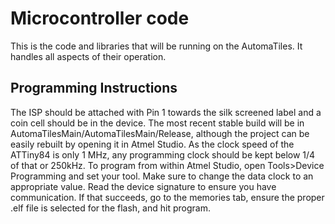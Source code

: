 # Microcontroller code
This is the code and libraries that will be running on the AutomaTiles. It handles all aspects of their operation.

## Programming Instructions
The ISP should be attached with Pin 1 towards the silk screened label and a coin cell should be in the device. The most recent stable build will be in AutomaTilesMain/AutomaTilesMain/Release, although the project can be easily rebuilt by opening it in Atmel Studio. As the clock speed of the ATTiny84 is only 1 MHz, any programming clock should be kept below 1/4 of that or 250kHz. To program from within Atmel Studio, open Tools>Device Programming and set your tool. Make sure to change the data clock to an appropriate value. Read the device signature to ensure you have communication. If that succeeds, go to the memories tab, ensure the proper .elf file is selected for the flash, and hit program.